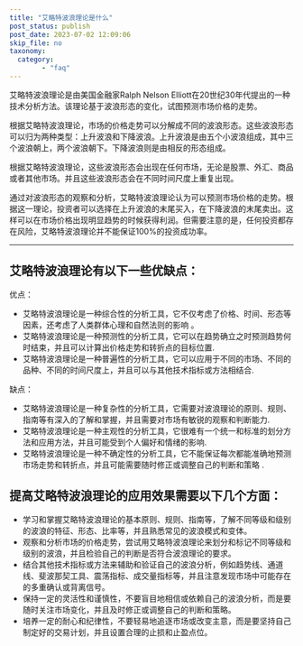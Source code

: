 ```yaml
---
title: "艾略特波浪理论是什么"
post_status: publish
post_date: 2023-07-02 12:09:06
skip_file: no
taxonomy:
  category:
        - "faq"
---
```


艾略特波浪理论是由美国金融家Ralph Nelson Elliott在20世纪30年代提出的一种技术分析方法。该理论基于波浪形态的变化，试图预测市场价格的走势。

根据艾略特波浪理论，市场的价格走势可以分解成不同的波浪形态。这些波浪形态可以归为两种类型：上升波浪和下降波浪。上升波浪是由五个小波浪组成，其中三个波浪朝上，两个波浪朝下。下降波浪则是由相反的形态组成。

根据艾略特波浪理论，这些波浪形态会出现在任何市场，无论是股票、外汇、商品或者其他市场。并且这些波浪形态会在不同时间尺度上重复出现。

通过对波浪形态的观察和分析，艾略特波浪理论认为可以预测市场价格的走势。根据这一理论，投资者可以选择在上升波浪的末尾买入，在下降波浪的末尾卖出。这样可以在市场价格出现明显趋势的时候获得利润。但需要注意的是，任何投资都存在风险，艾略特波浪理论并不能保证100%的投资成功率。

* * *

## 艾略特波浪理论有以下一些优缺点：

优点：

- 艾略特波浪理论是一种综合性的分析工具，它不仅考虑了价格、时间、形态等因素，还考虑了人类群体心理和自然法则的影响 。
- 艾略特波浪理论是一种预测性的分析工具，它可以在趋势确立之时预测趋势何时结束，并且可以计算出价格走势和转折点的目标位置.
- 艾略特波浪理论是一种普遍性的分析工具，它可以应用于不同的市场、不同的品种、不同的时间尺度上，并且可以与其他技术指标或方法相结合.

缺点：

- 艾略特波浪理论是一种复杂性的分析工具，它需要对波浪理论的原则、规则、指南等有深入的了解和掌握，并且需要对市场有敏锐的观察和判断能力.
- 艾略特波浪理论是一种主观性的分析工具，它很难有一个统一和标准的划分方法和应用方法，并且可能受到个人偏好和情绪的影响.
- 艾略特波浪理论是一种不确定性的分析工具，它不能保证每次都能准确地预测市场走势和转折点，并且可能需要随时修正或调整自己的判断和策略 .

## 提高艾略特波浪理论的应用效果需要以下几个方面：

- 学习和掌握艾略特波浪理论的基本原则、规则、指南等，了解不同等级和级别的波浪的特征、形态、比率等，并且熟悉常见的波浪模式和变体。
- 观察和分析市场的价格走势，尝试用艾略特波浪理论来划分和标记不同等级和级别的波浪，并且检验自己的判断是否符合波浪理论的要求。
- 结合其他技术指标或方法来辅助和验证自己的波浪分析，例如趋势线、通道线、斐波那契工具、震荡指标、成交量指标等，并且注意发现市场中可能存在的多重确认或背离信号。
- 保持一定的灵活性和谨慎性，不要盲目地相信或依赖自己的波浪分析，而是要随时关注市场变化，并且及时修正或调整自己的判断和策略。
- 培养一定的耐心和纪律性，不要轻易地追逐市场或改变主意，而是要坚持自己制定好的交易计划，并且设置合理的止损和止盈点位。
